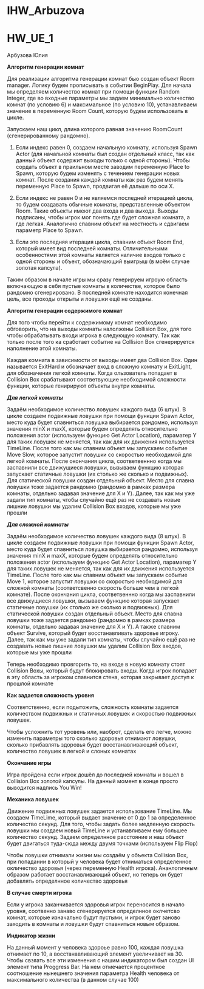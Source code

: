 # IHW_Arbuzova

# HW_UE_1

Арбузова Юлия

**Алгоритм генерации комнат**

Для реализации алгоритма генерации комнат быо создан объект Room manager. Логику будем прописывать в событии BeginPlay. Для начала мы определяем количество комнат при помощи функции Random Integer, где во входные параметры мы задаем минимально количество комнат (по условию 6) и максимальное (по условию 10), устанавливаем значение в переменную Room Count, которую будем использовать в цикле.

Запускаем наш цикл, длина которого равная значению RoomCount (сгенерированному рандомно).

1. Если индекс равен 0, создаем начальную комнату, используя Spawn Actor (для начальной комнаты был создан отдельный класс, так как данный объект содержит выходы только с одной стороны). Чтобы соpдать объект в праильном месте заводим переменную Place to Spawn, которую будем изменять с течением генерации новых комнат. После создания каждой комнаты как раз будем менять переменную Place to Spawn, продвигая её дальше по оси X.

2. Если индекс не равен 0 и не являемся последней итерацией цикла, то будем создавать обычные комнаты, представленные объектом Room. Такие объекты имеют два входа и два выхода. Выходы подписаны, чтобы игрок мог понять где будет сложная комната, а где легкая. Аналогично спавним объект на местность и сдвигаем параметр Place to Spawn.

3. Если это последняя итерация цикла, спавним объект Room End, который имеет вид последней комнаты. Отличительными особенностями этой комнаты является наличие входов только с одной стороны и объект, обозначающий выигрыш (в моём случае золотая капсула).

Таким образом в начале игры мы сразу генерируем игроую область включающую в себя пустые комнаты в количестве, которое было рандомно сгенерировано. В последней комнате находится конечная цель, все проходы открыты и ловушки ещё не созданы.

**Алгоритм генерации содержимого комнат**

Для того чтобы перейти к содержимому комнат необходимо обговорить, что на выходы комнаты налолжены Collision Box, для того чтобы обрабатывать входи игрока в следующую комнату. Так как только после того ка сработает событие на Collision Box сгенерируется наполнение этой комнаты.

Каждая комната в зависимости от выходы имеет два Collision Box. Один называется ExitHard и обозначает вход в сложную комнату и ExitLight, для обозначения легкой комнаты. Когда ользователь попадает в Collision Box срабатывают соответвующие необходимой сложности функции, которые генирируют объекты внутри комнаты.

**_Для легкой комнаты_**

Задаём необходимое количество ловушек каждого вида (6 штук). В цикле создаем подвижные ловушки при помощи функции Spawn Actor, место куда будет спавниться ловушка выбирается рандомно, используя значения minX и maxX, которые будем определять относительно положения actor (используем функцию Get Actor Location), параматер Y для таких ловушек не меняется, так как для их движения используется TimeLine. После того как мы спавним объект мы запускаем событие Move Slow, которое запустит ловушки со скоростью необходимой для легкой комнаты. После окончания цикла, соответвеннно когда мы заспавнили все движущиеся ловушки, вызываем функцию которая запускает статичные ловушки (их столько же сколько и подвижных). Для статической ловушки создан отдельный объект. Место для спавна ловушки тоже задается рандомно (рандомно в рамках размера комнаты, отдельно задавая значение для X и Y). Далее, так как мы уже задали тип комнаты, чтобы случайно ещё раз не создавать новые лишние ловушки мы удалим Collision Box входов, которые мы уже прошли

**_Для сложной комнаты_**

Задаём необходимое количество ловушек каждого вида (8 штук). В цикле создаем подвижные ловушки при помощи функции Spawn Actor, место куда будет спавниться ловушка выбирается рандомно, используя значения minX и maxX, которые будем определять относительно положения actor (используем функцию Get Actor Location), параматер Y для таких ловушек не меняется, так как для их движения используется TimeLine. После того как мы спавним объект мы запускаем событие Move 1, которое запустит ловушки со скоростью необходимой для сложной комнаты (соответсвенно скорость больше чем в легкой комнате). После окончания цикла, соответвеннно когда мы заспавнили все движущиеся ловушки, вызываем функцию которая запускает статичные ловушки (их столько же сколько и подвижных). Для статической ловушки создан отдельный объект. Место для спавна ловушки тоже задается рандомно (рандомно в рамках размера комнаты, отдельно задавая значение для X и Y). А также спавним объект Survive, который будет восстанавливать здоровье игроку. Далее, так как мы уже задали тип комнаты, чтобы случайно ещё раз не создавать новые лишние ловушки мы удалим Collision Box входов, которые мы уже прошли

Теперь необходимо провгорить то, на входе в новую комнату стоят Collision Boxы, который будут блокировать входы. Когда игрок попадает в эту область за игроком спавнится стена, которая закрывает доступ к прошлой комнате

**Как задается сложность уровня**

Соответственно, если подытожить, сложность комнаты задается количеством подвижных и статичных ловушек и скоростью подвижных ловушек.

Чтобы усложнить тот уровень или, наоброт, сделать его легче, можно изменить параметры того сколько здоровья отнимают ловушки, сколько прибавлять здоровья будет восстанавливающий объект, количество ловушек в легкой и слоных комнатах

**Окончание игры**

Игра пройдена если игрок дошёл до последней комнаты и вошел в Collision Box золотой капсулы. На данный момент в конце просто выводится надпись You Win!

**Механика ловушек**

Движение подвижных ловушек задается использование TimeLine. Мы создаем TimeLime, который выдает значение от 0 до 1 за определенное количество секунд. Для того, чтобы задать более медленную скорость ловушки мы создаем новый TimeLine и устанавливаем ему большее количество секунд. Задаем определнное расстояние и наш объект будет двигаться туда-сюда между двумя точками (используем Flip Flop)

Чтобы ловушки отнимали жизни мы создаём у объекта Collision Box, при попадании в который у человека будет отниматься определенное окличество здоровья (через переменную Health игрока). Ананлогичным образом работает восстанавливающий объект, но теперь он будет добавлять определнное количество здоровья

**В случае смерти игрока**

Если у игрока заканчивается здоровья игрок переносится в начало уровня, соотвенно занаво сгенерируется определнное оклчетсво комнат, которые изначально будут пустыми, и игрок будет заново заходить в комнаты и ловушки будут спавниться новым образом.

**Индикатор жизни**

На данный момент у человека здороье равно 100, каждая ловушка отнимает по 10, а восстанавливающий элемент увеличивает на 30. Чтобы свзяать все эти изменения с нашим индикатором был создан UI элемент типа Proggress Bar. На нем отмечается процентное соотношение нынешнего значения параметра Health человека от максимального количества (в данном случае 100)









